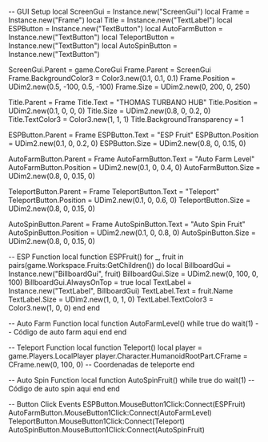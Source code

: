 -- GUI Setup
local ScreenGui = Instance.new("ScreenGui")
local Frame = Instance.new("Frame")
local Title = Instance.new("TextLabel")
local ESPButton = Instance.new("TextButton")
local AutoFarmButton = Instance.new("TextButton")
local TeleportButton = Instance.new("TextButton")
local AutoSpinButton = Instance.new("TextButton")

ScreenGui.Parent = game.CoreGui
Frame.Parent = ScreenGui
Frame.BackgroundColor3 = Color3.new(0.1, 0.1, 0.1)
Frame.Position = UDim2.new(0.5, -100, 0.5, -100)
Frame.Size = UDim2.new(0, 200, 0, 250)

Title.Parent = Frame
Title.Text = "THOMAS TURBANO HUB"
Title.Position = UDim2.new(0.1, 0, 0, 0)
Title.Size = UDim2.new(0.8, 0, 0.2, 0)
Title.TextColor3 = Color3.new(1, 1, 1)
Title.BackgroundTransparency = 1

ESPButton.Parent = Frame
ESPButton.Text = "ESP Fruit"
ESPButton.Position = UDim2.new(0.1, 0, 0.2, 0)
ESPButton.Size = UDim2.new(0.8, 0, 0.15, 0)

AutoFarmButton.Parent = Frame
AutoFarmButton.Text = "Auto Farm Level"
AutoFarmButton.Position = UDim2.new(0.1, 0, 0.4, 0)
AutoFarmButton.Size = UDim2.new(0.8, 0, 0.15, 0)

TeleportButton.Parent = Frame
TeleportButton.Text = "Teleport"
TeleportButton.Position = UDim2.new(0.1, 0, 0.6, 0)
TeleportButton.Size = UDim2.new(0.8, 0, 0.15, 0)

AutoSpinButton.Parent = Frame
AutoSpinButton.Text = "Auto Spin Fruit"
AutoSpinButton.Position = UDim2.new(0.1, 0, 0.8, 0)
AutoSpinButton.Size = UDim2.new(0.8, 0, 0.15, 0)

-- ESP Function
local function ESPFruit()
    for _, fruit in pairs(game.Workspace.Fruits:GetChildren()) do
        local BillboardGui = Instance.new("BillboardGui", fruit)
        BillboardGui.Size = UDim2.new(0, 100, 0, 100)
        BillboardGui.AlwaysOnTop = true
        local TextLabel = Instance.new("TextLabel", BillboardGui)
        TextLabel.Text = fruit.Name
        TextLabel.Size = UDim2.new(1, 0, 1, 0)
        TextLabel.TextColor3 = Color3.new(1, 0, 0)
    end
end

-- Auto Farm Function
local function AutoFarmLevel()
    while true do
        wait(1)
        -- Código de auto farm aqui
    end
end

-- Teleport Function
local function Teleport()
    local player = game.Players.LocalPlayer
    player.Character.HumanoidRootPart.CFrame = CFrame.new(0, 100, 0) -- Coordenadas de teleporte
end

-- Auto Spin Function
local function AutoSpinFruit()
    while true do
        wait(1)
        -- Código de auto spin aqui
    end
end

-- Button Click Events
ESPButton.MouseButton1Click:Connect(ESPFruit)
AutoFarmButton.MouseButton1Click:Connect(AutoFarmLevel)
TeleportButton.MouseButton1Click:Connect(Teleport)
AutoSpinButton.MouseButton1Click:Connect(AutoSpinFruit)

